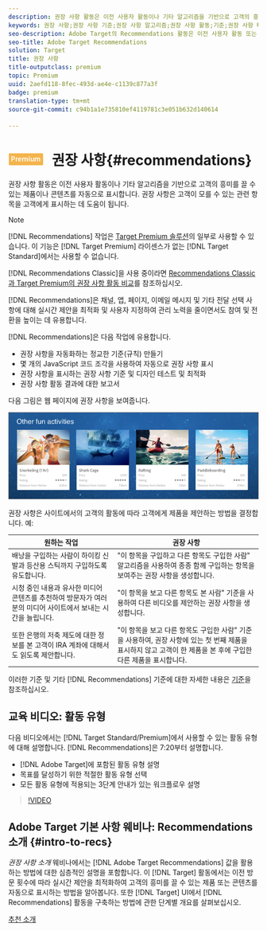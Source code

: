 ```yaml
---
description: 권장 사항 활동은 이전 사용자 활동이나 기타 알고리즘을 기반으로 고객의 흥미를 끌 수 있는 제품이나 콘텐츠를 자동으로 표시합니다. 권장 사항은 고객이 모를 수 있는 관련 항목을 고객에게 표시하는 데 도움이 됩니다.
keywords: 권장 사항;권장 사항 기준;권장 사항 알고리즘;권장 사항 활동;기준;권장 사항 타깃팅직교
seo-description: Adobe Target의 Recommendations 활동은 이전 사용자 활동 또는 기타 알고리즘을 기반으로 고객의 관심을 끌 수 있는 제품 또는 컨텐츠를 자동으로 표시합니다. 권장 사항은 고객이 모를 수 있는 관련 항목을 고객에게 표시하는 데 도움이 됩니다.
seo-title: Adobe Target Recommendations
solution: Target
title: 권장 사항
title-outputclass: premium
topic: Premium
uuid: 2aefd118-8fec-493d-ae4e-c1139c877a3f
badge: premium
translation-type: tm+mt
source-git-commit: c94b1a1e735810ef4119781c3e051b632d140614

---
```



# ![PREMIUM](/help/assets/premium.png) 권장 사항{#recommendations}

권장 사항 활동은 이전 사용자 활동이나 기타 알고리즘을 기반으로 고객의 흥미를 끌 수 있는 제품이나 콘텐츠를 자동으로 표시합니다. 권장 사항은 고객이 모를 수 있는 관련 항목을 고객에게 표시하는 데 도움이 됩니다.

>[!NOTE]
>
>[!DNL Recommendations] 작업은 [Target Premium 솔루션](/help/c-intro/intro.md#premium)의 일부로 사용할 수 있습니다. 이 기능은 [!DNL Target Premium] 라이센스가 없는 [!DNL Target Standard]에서는 사용할 수 없습니다.
>
>[!DNL Recommendations Classic]을 사용 중이라면 [Recommendations Classic과 Target Premium의 권장 사항 활동 비교](../c-recommendations/c-recommendations-faq/recommendations-classic-versus-recommendations-activities-target-premium.md#concept_A80223EF66634EA380580C2823A581C5)를 참조하십시오.

[!DNL Recommendations]은 채널, 앱, 페이지, 이메일 메시지 및 기타 전달 선택 사항에 대해 실시간 제안을 최적화 및 사용자 지정하여 관리 노력을 줄이면서도 참여 및 전환을 높이는 데 유용합니다.

[!DNL Recommendations]은 다음 작업에 유용합니다.

* 권장 사항을 자동화하는 정교한 기준(규칙) 만들기
* 몇 개의 JavaScript 코드 조각을 사용하여 자동으로 권장 사항 표시
* 권장 사항을 표시하는 권장 사항 기준 및 디자인 테스트 및 최적화
* 권장 사항 활동 결과에 대한 보고서

다음 그림은 웹 페이지에 권장 사항을 보여줍니다.

![](assets/velocity_example.png)

권장 사항은 사이트에서의 고객의 활동에 따라 고객에게 제품을 제안하는 방법을 결정합니다. 예:

| 원하는 작업 | 권장 사항 |
|--- |--- |
| 배낭을 구입하는 사람이 하이킹 신발과 등산용 스틱까지 구입하도록 유도합니다. | "이 항목을 구입하고 다른 항목도 구입한 사람" 알고리즘을 사용하여 종종 함께 구입하는 항목을 보여주는 권장 사항을 생성합니다. |
| 시청 중인 내용과 유사한 미디어 콘텐츠를 추천하여 방문자가 여러분의 미디어 사이트에서 보내는 시간을 늘립니다. | "이 항목을 보고 다른 항목도 본 사람" 기준을 사용하여 다른 비디오를 제안하는 권장 사항을 생성합니다. |
| 또한 은행의 저축 제도에 대한 정보를 본 고객이 IRA 계좌에 대해서도 읽도록 제안합니다. | "이 항목을 보고 다른 항목도 구입한 사람" 기준을 사용하여, 권장 사항에 있는 첫 번째 제품을 표시하지 않고 고객이 한 제품을 본 후에 구입한 다른 제품을 표시합니다. |
</table>

이러한 기준 및 기타 [!DNL Recommendations] 기준에 대한 자세한 내용은 [기준](../c-recommendations/c-algorithms/algorithms.md#concept_4BD01DC437F543C0A13621C93A302750)을 참조하십시오.

## 교육 비디오: 활동 유형

다음 비디오에서는 [!DNL Target Standard/Premium]에서 사용할 수 있는 활동 유형에 대해 설명합니다. [!DNL Recommendations]은 7:20부터 설명합니다.

* [!DNL Adobe Target]에 포함된 활동 유형 설명
* 목표를 달성하기 위한 적절한 활동 유형 선택
* 모든 활동 유형에 적용되는 3단계 안내가 있는 워크플로우 설명

>[!VIDEO](https://video.tv.adobe.com/v/17386?captions=kor)

## Adobe Target 기본 사항 웨비나: Recommendations 소개 {#intro-to-recs}

*권장 사항 소개* 웨비나에서는 [!DNL Adobe Target Recommendations] 값을 활용하는 방법에 대한 심층적인 설명을 포함합니다. 이 [!DNL Target] 활동에서는 이전 방문 횟수에 따라 실시간 제안을 최적화하여 고객의 흥미를 끌 수 있는 제품 또는 콘텐츠를 자동으로 표시하는 방법을 알아봅니다. 또한 [!DNL Target] UI에서 [!DNL Recommendations] 활동을 구축하는 방법에 관한 단계별 개요를 살펴보십시오.

[추천 소개](https://forums.adobe.com/external-link.jspa?url=https%3A%2F%2Fadobecustomersuccess.adobeconnect.com%2Fp8gt31drhs3e%2F%3FOWASP_CSRFTOKEN%3D4bd6cac5d0806167ee0a5449ba93d6300548d09c922bcb751c38973897a5703a)